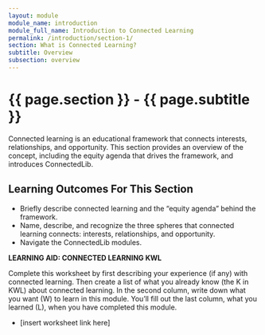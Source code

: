 ```yaml
---
layout: module
module_name: introduction
module_full_name: Introduction to Connected Learning
permalink: /introduction/section-1/
section: What is Connected Learning?
subtitle: Overview
subsection: overview
---
```


# {{ page.section }} - {{ page.subtitle }}

Connected learning is an educational framework that connects interests, relationships, and opportunity. This section provides an overview of the concept, including the equity agenda that drives the framework, and introduces ConnectedLib. 

## Learning Outcomes For This Section
<ul class="fancy"><li>Briefly describe connected learning and the “equity agenda” behind the framework.</li>
<li>Name, describe, and recognize the three spheres that connected learning connects: interests, relationships, and opportunity.</li>
<li>Navigate the ConnectedLib modules.</li>
</ul>

<div class="reflection"><p><b>LEARNING AID: CONNECTED LEARNING KWL</b></p>
<p>Complete this worksheet by first describing your experience (if any) with connected learning. Then create a list of what you already know (the K in KWL) about connected learning. In the second column, write down what you want (W) to learn in this module. You’ll fill out the last column, what you learned (L), when you have completed this module.</p>
<ul><li>[insert worksheet link here]</li></ul>
</div>

